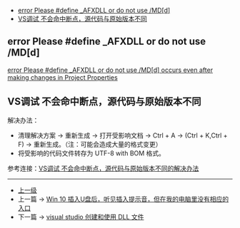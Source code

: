 <!-- 使用 visual studio 遇到的一些问题 -->


<!-- @import "[TOC]" {cmd="toc" depthFrom=1 depthTo=6 orderedList=false} -->

<!-- code_chunk_output -->

- [error Please #define _AFXDLL or do not use /MD[d]](#error-please-define-_afxdll-or-do-not-use-mdd)
- [VS调试 不会命中断点，源代码与原始版本不同](#vs调试-不会命中断点源代码与原始版本不同)

<!-- /code_chunk_output -->


## error Please #define _AFXDLL or do not use /MD[d]

[error Please #define _AFXDLL or do not use /MD[d] occurs even after making changes in Project Properties](https://stackoverflow.com/questions/25031009/error-please-define-afxdll-or-do-not-use-mdd-occurs-even-after-making-chang)

## VS调试 不会命中断点，源代码与原始版本不同
解决办法：
- 清理解决方案 -> 重新生成 -> 打开受影响文档 -> Ctrl + A -> (Ctrl + K,Ctrl + F) -> 重新生成。（注：可能会造成大量的格式变更）
- 将受影响的代码文件转存为 UTF-8 with BOM 格式。

参考连接：[VS调试 不会命中断点，源代码与原始版本不同的解决办法](http://www.predream.org/show-126-848-1.html)


---
- [上一级](README.md)
- 上一篇 -> [Win 10 插入U盘后，听见插入提示音，但在我的电脑里没有相应的入口](insertUSBDevicesNotResponse.md)
- 下一篇 -> [visual studio 创建和使用 DLL 文件](visualStudioCreateUseDLL.md)
